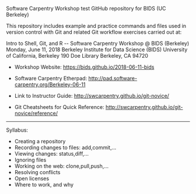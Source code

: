 Software Carpentry Workshop test GitHub repository for BIDS (UC Berkeley)

This repository includes example and practice commands and files used in version
control with Git and related Git workflow exercises carried out at:

Intro to Shell, Git, and R -- Software Carpentry Workshop @ BIDS (Berkeley)
Monday, June 11, 2018
Berkeley Institute for Data Science (BIDS)
University of California, Berkeley
190 Doe Library
Berkeley, CA 94720

* Workshop Website: https://bids.github.io/2018-06-11-bids

* Software Carpentry Etherpad: http://pad.software-carpentry.org/Berkeley-06-11

* Link to Instructor Guide: http://swcarpentry.github.io/git-novice/

* Git Cheatsheets for Quick Reference: http://swcarpentry.github.io/git-novice/reference/

---------

Syllabus:

* Creating a repository
* Recording changes to files: add,commit,...
* Viewing changes: status,diff,...
* Ignoring files
* Working on the web: clone,pull,push,...
* Resolving conflicts
* Open licenses
* Where to work, and why



